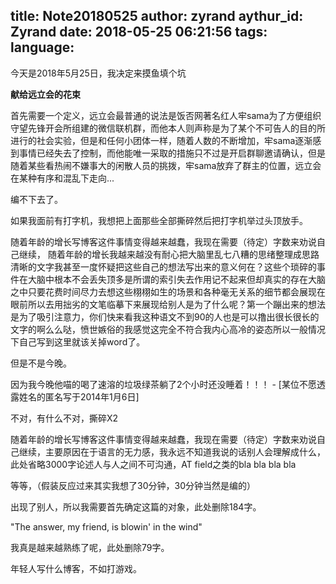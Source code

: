 title: Note20180525
author: zyrand
aythur_id: Zyrand
date: 2018-05-25 06:21:56
tags:
language:
---
今天是2018年5月25日，我决定来摸鱼填个坑

**献给远立会的花束**

首先需要一个定义，远立会最普通的说法是饭否网著名红人牢sama为了方便组织守望先锋开会所组建的微信联机群，而他本人则声称是为了某个不可告人的目的所进行的社会实验，但是和任何小团体一样，随着人数的不断增加，牢sama逐渐感到事情已经失去了控制，而他能唯一采取的措施只不过是开启群聊邀请确认，但是随着某些看热闹不嫌事大的闲散人员的挑拨，牢sama放弃了群主的位置，远立会在某种有序和混乱下走向...

编不下去了。

如果我面前有打字机，我想把上面那些全部撕碎然后把打字机举过头顶放手。

随着年龄的增长写博客这件事情变得越来越蠢，我现在需要（待定）字数来劝说自己继续，
随着年龄的增长我越来越没有耐心把大脑里乱七八糟的思绪整理成思路清晰的文字我甚至一度怀疑把这些自己的想法写出来的意义何在？这些个琐碎的事件在大脑中根本不会丢失顶多是所谓的索引失去作用记不起来但却真实的存在大脑之中只要花费时间尽力去想这些栩栩如生的场景和各种毫无关系的细节都会展现在眼前所以去用拙劣的文笔临摹下来展现给别人是为了什么呢？第一个蹦出来的想法是为了吸引注意力，你们快来看我这种语文不到90的人也是可以撸出很长很长的文字的啊么么哒，愤世嫉俗的我感觉这完全不符合我内心高冷的姿态所以一般情况下自己写到这里就该关掉word了。

但是不是今晚。

因为我今晚他喵的喝了速溶的垃圾绿茶躺了2个小时还没睡着！！！ - [某位不愿透露姓名的匿名写于2014年1月6日]

不对，有什么不对，撕碎X2

随着年龄的增长写博客这件事情变得越来越蠢，我现在需要（待定）字数来劝说自己继续，主要原因在于语言的无力感，我永远不知道我说的话别人会理解成什么，此处省略3000字论述人与人之间不可沟通，AT field之类的bla bla bla bla 

等等，（假装反应过来其实我想了30分钟，30分钟当然是编的）

出现了别人，所以我需要首先确定这篇的对象，此处删除184字。

"The answer, my friend, is blowin' in the wind"

我真是越来越熟练了呢，此处删除79字。

年轻人写什么博客，不如打游戏。
